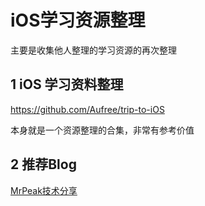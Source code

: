 # iOS学习资源整理

主要是收集他人整理的学习资源的再次整理

## 1 iOS 学习资料整理
https://github.com/Aufree/trip-to-iOS

本身就是一个资源整理的合集，非常有参考价值

## 2 推荐Blog

[ MrPeak技术分享](http://mrpeak.cn/)
